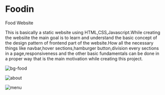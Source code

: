 # Foodin
Food Website

This is basically a static website using HTML,CSS,Javascript.While creating the websiite the main goal is to learn and understand the basic concept of the design pattern of frontend part of the website.How all the necessary things like navbar,hover sections,hamburger button,division every sections in a page,responsiveness and the other basic fundamentals can be done in a proper way that is the main motivation while creating this project.


![bg-food](https://github.com/Pallab-18/Foodin/assets/99742232/08e0f5b6-d7d7-4a24-8e68-363fe69da508)

![about](https://github.com/Pallab-18/Foodin/assets/99742232/8b772cbd-c046-4b6d-a032-6e37af663f64)

![menu](https://github.com/Pallab-18/Foodin/assets/99742232/00b1830e-95ed-4c77-838c-e85850da475d)


